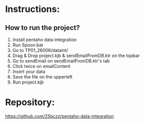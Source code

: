 # Instructions:

## How to run the project?

1.  Install pentaho data integration
1.  Run Spoon.bat
1.  Go to TP01_26006/dataint/
1.  Drag & Drop project.kjb & sendEmailFromDB.ktr on the topbar
1.  Go to sendEmail on sendEmailFromDB.ktr's tab
1.  Click twice on emailContent
1.  Insert your data
1.  Save the file on the upperleft
1.  Run project.kjb

# Repository:

https://github.com/25bczz/pentaho-data-integration
